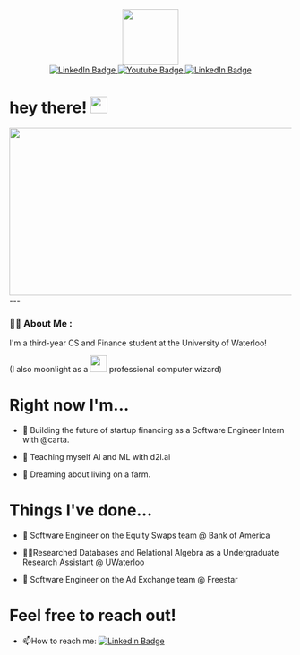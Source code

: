 <div id="header" align="center">
  <img src="https://media.giphy.com/media/M9gbBd9nbDrOTu1Mqx/giphy.gif" width="100"/>
</div>
<div id="badges" align="center">
  <a href="linkedin.com/in/joshuasheng1">
    <img src="https://img.shields.io/badge/LinkedIn-blue?style=for-the-badge&logo=linkedin&logoColor=white" alt="LinkedIn Badge"/>
  </a>
  <a href="https://github.com/JoshuaSheng/JoshuaSheng/blob/main/README.md">
    <img src="https://img.shields.io/badge/Recursion!-white?style=for-the-badge&logo=github&logoColor=black" alt="Youtube Badge"/>
  </a>
  <a href="joshuasheng.com">
    <img src="https://img.shields.io/badge/LinkedIn-blue?style=for-the-badge&logo=linkedin&logoColor=white" alt="LinkedIn Badge"/>
  </a>
</div>
<img src="https://komarev.com/ghpvc/?username=JoshuaSheng&style=flat-square&color=blue" alt=""/>
<h1>
  hey there!
  <img src="https://media.giphy.com/media/hvRJCLFzcasrR4ia7z/giphy.gif" width="30px"/>
</h1>
<div align="center">
  <img src="https://media.giphy.com/media/dWesBcTLavkZuG35MI/giphy.gif" width="600" height="300"/>
</div>
---

### :technologist: About Me :

I'm a third-year CS and Finance student at the University of Waterloo! 

(I also moonlight as a <img src="https://media.giphy.com/media/WUlplcMpOCEmTGBtBW/giphy.gif" width="30"> professional computer wizard)

# Right now I'm...

- :telescope: Building the future of startup financing as a Software Engineer Intern with @carta.

- :robot: Teaching myself AI and ML with d2l.ai

- :seedling: Dreaming about living on a farm.

# Things I've done...

- :bank: Software Engineer on the Equity Swaps team @ Bank of America

- 🧑‍🔬Researched Databases and Relational Algebra as a Undergraduate Research Assistant @ UWaterloo

- :loudspeaker: Software Engineer on the Ad Exchange team @ Freestar

# Feel free to reach out!

- :mailbox:How to reach me: [![Linkedin Badge](https://img.shields.io/badge/-kakbar-blue?style=flat&logo=Linkedin&logoColor=white)](linkedin.com/in/joshuasheng1)
